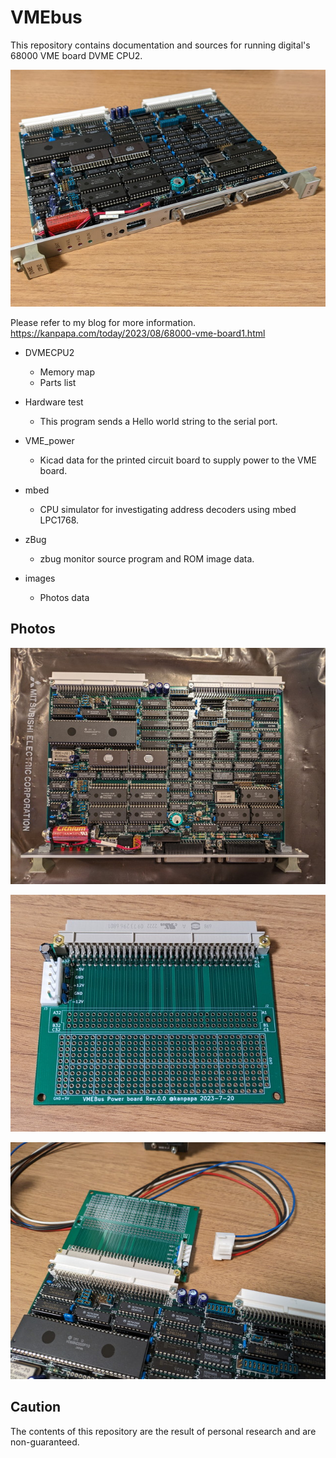# VMEbus

This repository contains documentation and sources for running digital's 68000 VME board DVME CPU2. 

![DVME CPU2](/images/DVME_CPU2_board1.jpg)

Please refer to my blog for more information.  
https://kanpapa.com/today/2023/08/68000-vme-board1.html

* DVMECPU2
  * Memory map
  * Parts list

* Hardware test
  * This program sends a Hello world string to the serial port.

* VME_power
  * Kicad data for the printed circuit board to supply power to the VME board.

* mbed
  * CPU simulator for investigating address decoders using mbed LPC1768.

* zBug
  * zbug monitor source program and ROM image data.

* images
  * Photos data

## Photos

![DVME CPU2](/images/DVME_CPU2_board_front1.jpg)

![VME Power board1](/images/vme_board_3_power_pcb_product2.jpg)

![VME Power board2](/images/vme_board_3_power_pcb_product3.jpg)

## Caution
The contents of this repository are the result of personal research and are non-guaranteed.
